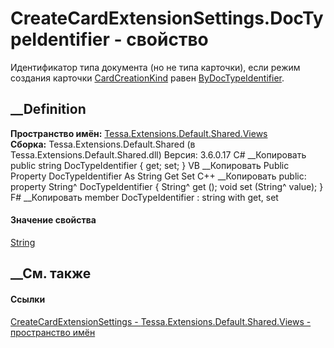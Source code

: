 # CreateCardExtensionSettings.DocTypeIdentifier - свойство
Идентификатор типа документа (но не типа карточки), если режим создания
карточки
[CardCreationKind](P_Tessa_Extensions_Default_Shared_Views_CreateCardExtensionSettings_CardCreationKind.htm)
равен
[ByDocTypeIdentifier](T_Tessa_Extensions_Default_Shared_Views_CardCreationKind.htm).
## __Definition
 **Пространство имён:**
[Tessa.Extensions.Default.Shared.Views](N_Tessa_Extensions_Default_Shared_Views.htm)  
 **Сборка:** Tessa.Extensions.Default.Shared (в
Tessa.Extensions.Default.Shared.dll) Версия: 3.6.0.17
C# __Копировать
     public string DocTypeIdentifier { get; set; }
VB __Копировать
     Public Property DocTypeIdentifier As String
    	Get
    	Set
C++ __Копировать
     public:
    property String^ DocTypeIdentifier {
    	String^ get ();
    	void set (String^ value);
    }
F# __Копировать
     member DocTypeIdentifier : string with get, set
#### Значение свойства
[String](https://learn.microsoft.com/dotnet/api/system.string)
##  __См. также
#### Ссылки
[CreateCardExtensionSettings -
](T_Tessa_Extensions_Default_Shared_Views_CreateCardExtensionSettings.htm)
[Tessa.Extensions.Default.Shared.Views - пространство
имён](N_Tessa_Extensions_Default_Shared_Views.htm)
